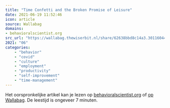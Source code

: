 ```yaml
---
title: "Time Confetti and the Broken Promise of Leisure"
date: 2021-06-19 11:52:46
icon: article
source: Wallabag
domains:
- behavioralscientist.org
src_url: "https://wallabag.thewiserbit.nl/share/62638bbd8c14a3.30116044"
2021: "06"
categories:
    - "behavior"
    - "covid"
    - "culture"
    - "employment"
    - "productivity"
    - "self-improvement"
    - "time-management"
---
```

Het oorspronkelijke artikel kan je lezen op [behavioralscientist.org](https://behavioralscientist.org/time-confetti-and-the-broken-promise-of-leisure/) of [op Wallabag](https://wallabag.thewiserbit.nl/share/62638bbd8c14a3.30116044). De leestijd is ongeveer 7 minuten.